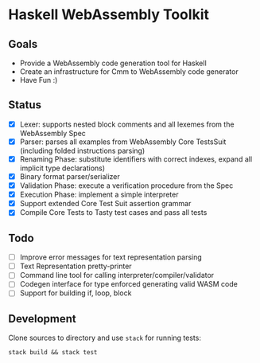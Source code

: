 # Haskell WebAssembly Toolkit

## Goals
  * Provide a WebAssembly code generation tool for Haskell
  * Create an infrastructure for Cmm to WebAssembly code generator
  * Have Fun :)

## Status
  * [x] Lexer: supports nested block comments and all lexemes from the WebAssembly Spec
  * [x] Parser: parses all examples from WebAssembly Core TestsSuit (including folded instructions parsing)
  * [x] Renaming Phase: substitute identifiers with correct indexes, expand all implicit type declarations)
  * [x] Binary format parser/serializer
  * [x] Validation Phase: execute a verification procedure from the Spec
  * [x] Execution Phase: implement a simple interpreter
  * [x] Support extended Core Test Suit assertion grammar
  * [X] Compile Core Tests to Tasty test cases and pass all tests

## Todo
  * [ ] Improve error messages for text representation parsing
  * [ ] Text Representation pretty-printer
  * [ ] Command line tool for calling interpreter/compiler/validator
  * [ ] Codegen interface for type enforced generating valid WASM code
  * [ ] Support for building if, loop, block

## Development
Clone sources to directory and use `stack` for running tests:
```
stack build && stack test
```
